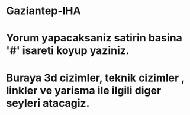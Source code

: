 # Gaziantep-IHA
# Yorum yapacaksaniz satirin basina '#' isareti koyup yaziniz.
# Buraya 3d cizimler, teknik cizimler , linkler ve yarisma ile ilgili diger seyleri atacagiz.
